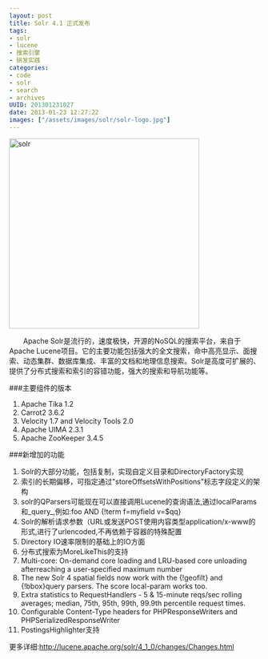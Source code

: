 ```yaml
--- 
layout: post
title: Solr 4.1 正式发布
tags: 
- solr
- lucene
- 搜索引擎
- 研发实践
categories:
- code
- solr
- search
- archives
UUID: 201301231027
date: 2013-01-23 12:27:22
images: ["/assets/images/solr/solr-logo.jpg"]
---
```


<a href="{{site.aliyun_oss}}/assets/images/solr/solr-logo.jpg" alt="python" target="_bank">
<img src="{{site.aliyun_oss}}/assets/images/solr/solr-logo.jpg" alt="solr" width="380px" class="img-center"/>
</a>

 　　Apache Solr是流行的，速度极快，开源的NoSQL的搜索平台，来自于Apache Lucene项目。它的主要功能包括强大的全文搜索，命中高亮显示、面搜索、动态集群、数据库集成、丰富的文档和地理信息搜索。Solr是高度可扩展的、 提供了分布式搜索和索引的容错功能，强大的搜索和导航功能等。

###主要组件的版本
<ol>
<li>Apache Tika 1.2</li>
<li>Carrot2 3.6.2</li>
<li>Velocity 1.7 and Velocity Tools 2.0</li>
<li>Apache UIMA 2.3.1</li>
<li>Apache ZooKeeper 3.4.5</li>
</ol>

###新增加的功能
<ol>
<li>Solr的大部分功能，包括复制，实现自定义目录和DirectoryFactory实现</li>
<li>索引的长期偏移，可指定通过"storeOffsetsWithPositions"标志字段定义的架构</li>
<li>solr的QParsers可能现在可以直接调用Lucene的查询语法,通过localParams和_query_,例如:foo AND &#123;!term f=myfield v=$qq&#125;</li>
<li>Solr的解析请求参数（URL或发送POST使用内容类型application/x-www的形式,进行了urlencoded,不再依赖于容器的特殊配置</li>
<li>Directory IO速率限制的基础上的IO方面</li>
<li>分布式搜索为MoreLikeThis的支持</li>
<li>Multi-core: On-demand core loading and LRU-based core unloading afterreaching a user-specified maximum number</li>
<li>The new Solr 4 spatial fields now work with the {!geofilt} and {!bbox}query parsers. The score local-param works too.</li>
<li>Extra statistics to RequestHandlers - 5 & 15-minute reqs/sec rolling averages; median, 75th, 95th, 99th, 99.9th percentile request times.</li>
<li>Configurable Content-Type headers for PHPResponseWriters and PHPSerializedResponseWriter</li>
<li>PostingsHighlighter支持</li>
</ol>

更多详细:<a href="http://lucene.apache.org/solr/4_1_0/changes/Changes.html" alt="solr 4.1.0" target="_bank">http://lucene.apache.org/solr/4_1_0/changes/Changes.html</a>
